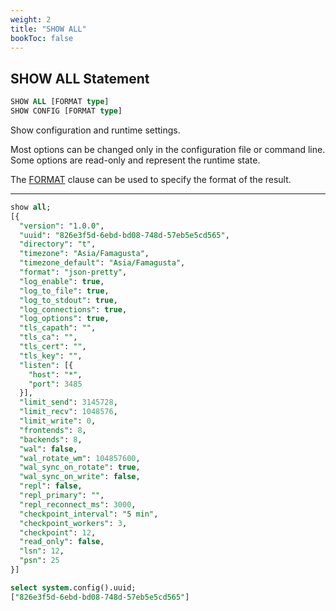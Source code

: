 ```yaml
---
weight: 2
title: "SHOW ALL"
bookToc: false
---
```


## SHOW ALL Statement

```SQL
SHOW ALL [FORMAT type]
SHOW CONFIG [FORMAT type]
```

Show configuration and runtime settings.

Most options can be changed only in the configuration file or command line. Some options are read-only and
represent the runtime state.

The [FORMAT](/docs/sql/query/format) clause can be used to specify the format of the result.

---

```SQL
show all;
[{
  "version": "1.0.0",
  "uuid": "826e3f5d-6ebd-bd08-748d-57eb5e5cd565",
  "directory": "t",
  "timezone": "Asia/Famagusta",
  "timezone_default": "Asia/Famagusta",
  "format": "json-pretty",
  "log_enable": true,
  "log_to_file": true,
  "log_to_stdout": true,
  "log_connections": true,
  "log_options": true,
  "tls_capath": "",
  "tls_ca": "",
  "tls_cert": "",
  "tls_key": "",
  "listen": [{
    "host": "*",
    "port": 3485
  }],
  "limit_send": 3145728,
  "limit_recv": 1048576,
  "limit_write": 0,
  "frontends": 8,
  "backends": 8,
  "wal": false,
  "wal_rotate_wm": 104857600,
  "wal_sync_on_rotate": true,
  "wal_sync_on_write": false,
  "repl": false,
  "repl_primary": "",
  "repl_reconnect_ms": 3000,
  "checkpoint_interval": "5 min",
  "checkpoint_workers": 3,
  "checkpoint": 12,
  "read_only": false,
  "lsn": 12,
  "psn": 25
}]

select system.config().uuid;
["826e3f5d-6ebd-bd08-748d-57eb5e5cd565"]
```
